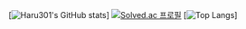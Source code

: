 [![Haru301's GitHub stats](https://github-readme-stats.vercel.app/api?username=haruww&count_private=true&show_icons=true)]
[![Solved.ac
프로필](http://mazassumnida.wtf/api/v2/generate_badge?boj=haruww)](https://solved.ac/haruww)
[![Top Langs](https://github-readme-stats.vercel.app/api/top-langs/?username=haruww&layout=compact)]
